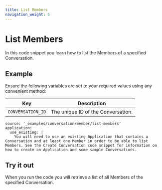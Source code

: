 ```yaml
---
title: List Members
navigation_weight: 5
---
```


# List Members

In this code snippet you learn how to list the Members of a specified Conversation.

## Example

Ensure the following variables are set to your required values using any convenient method:

Key | Description
-- | --
`CONVERSATION_ID` | The unique ID of the Conversation.

```code_snippets
source: '_examples/conversation/member/list-members'
application:
  use_existing: |
    You will need to use an existing Application that contains a Conversation and at least one Member in order to be able to list Members. See the Create Conversation code snippet for information on how to create an Application and some sample Conversations.
```

## Try it out

When you run the code you will retrieve a list of all Members of the specified Conversation.
